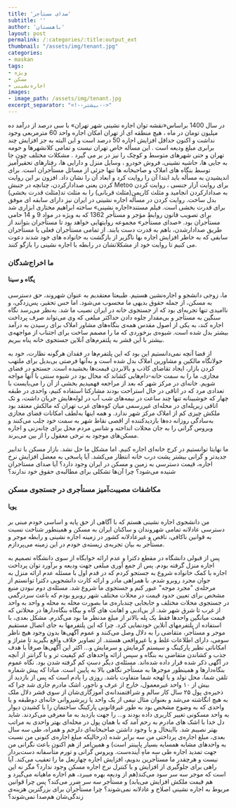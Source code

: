 ```yaml
---
title: 'صدای مستأجر'
subtitle: ''
author: 'باهمستان'
layout: post
permalink: /:categories/:title:output_ext
thumbnail: "/assets/img/tenant.jpg"
categories:
- maskan
tags:
- ویژه
- مسکن
- اجاره‌نشینی
images:
- image_path: /assets/img/tenant.jpg
excerpt_separator: "<!--بیشتر-->"
---
```


در سال 1400 براساس«نقشه توان اجاره نشینی شهر تهران» با سی درصد از درآمد ده میلیون تومان در ماه ، هیچ منطقه ای از تهران امکان اجاره واحد 60 مترمربعی وجود نداشت و اکنون حداقل افزایش اجاره 50 درصد است و این البته به جز افزایش چند برابری مبلغ ودیعه است . این مسأله خاص تهران نیست و تمامی کلانشهرها و حومه تهران و حتی شهرهای متوسط و کوچک را نیز در بر می گیرد . مشکلات مختلف چون جا به جایی ها، حاشیه نشینی، فروش خودرو ، وسایل منزل و دارایی ها، رفتارهای تحقیرآمیز توسط بنگاه های املاک و صاحبخانه ها تنها جزئی از مسائل مستأجران است. 
برای اندیشیدن به مسأله باید ابتدا آن را روایت کرد و ابعاد آن را نشان داد. افزون بر این روایت کردن یعنی صدادارکردن، چنانچه در جنبش Metoo برای روایت آزار جنسی ، روایت کردن به صدادارکردن انجامید و مثلث کارپمن(مثلث قربانی) را به مثلث تد(مثلث قدرت بخشی) بدل ساخت. روایت کردن در مسأله اجاره نشینی در ایران نیز دارای سابقه ای موفق برای قدرت بخشی است. فیلم مستند«اجاره نشینی» ساخته ابراهیم مختاری ابزاری شد برای تصویب قانون روابط مؤجر و مستأجر 1362 که به ویژه در مواد 9 و 14 حامی مستأجران بود.
«صدای مستأجر» مجموعه روایتهایی خواهد بود تا مستأجران بتوانند از طریق صدادارشدن، باهم به قدرت دست یابند.
از تمامی مستأجران فعلی یا مستأجران سابقی که به خاطر افزایش اجاره بها ناگزیر از بازگشت به خانواده های خود شدند دعوت می کنیم تا روایت خود از مشکلاتشان در رابطه با اجاره نشینی را  بازگو کنند.

### ما اخراج‌شدگان
#### پگاه و سینا
ما، زوجی دانشجو و اجاره‌نشین هستیم. طبیعتا معتقدیم به عنوان شهروند، حق دسترسی به مسکن، از جمله‌ حقوق بدیهی ما محسوب می‌شود. اما حس تحقیر، پس‌زدگی، و ناامیدی تنها تجربه‌ای بود که از جستجوی خانه در ایران نصیب ما شد. به‌نظر می‌رسد نگاه سنگین به مستأجر و بی‌مقدار جلوه دادن حداکثر مبلغی که وی می‌تواند صرف پرداخت اجاره کند، به یکی از اصول مقدس همه‌ی بنگاه‌های مشاور املاک برای رسیدن به درآمد بیشتر بدل شده است. شیوه‌ی برخوردی که ما را مصمم ساخت برای اجتناب از مواجهه‌ی بیشتر با این قشر به‌ پلتفرم‌های آنلاین جستجوی خانه پناه ببریم.

از قضا آنچه نمی‌دانستیم این بود که این پلتفرم‌ها در فقدان هرگونه نظارت، خود به جولانگاه مالکین و مشاورین املاک بدل‌ شده است و به‌آنها فرصتی بی‌بدیل برای ملتهب کردن بازار، ایجاد تقاضای کاذب و بالابردن قیمت‌ها بخشیده است. جستجو در فضای مجازی، ما را به سمت خانه-دام‌هایی کشاند که محال بود در شیوه سنتی با آنها مواجه شویم. خانه‌ای در مرکز شهر که بعد از مراجعه فهمیدیم بخشی از آن را می‌بایست با تعدادی مرد که در اتاقی در حال استراحت بودند مشارکتا استفاده کنیم، واحدی در طبقه چهار که خوشبینانه تنها چند ساعت در نیمه‌های شب آب در لوله‌هایش جریان داشت، و تک اتاقی زیرپله‌ای در محله‌ای غیررسمی میان کوه‌های غرب تهران که مالکش معتقد بود ملکش چیزی کم از املاک مرکز شهر ندارد. و همه اینها به‌لطف امکانات فضای مجازی به‌سادگی روزانه ده‌ها بازدیدکننده از اقصی نقاط شهر به سمت خود جلب می‌کنند و ویروس گرانی را به جان محلات انداخته و شانس مردم محل برای چانه‌زنی و اجاره مسکن‌های موجود به نرخی معقول را از بین می‌برند.

ما نهایتا توانستیم در کرج خانه‌ای اجاره کنیم. اما مشکل ما حل نشد. بازار مسکن با تدابیر جدیدتر و گرانی بیشتر پشت درب خانه انتظار می‌کشد. آیا پاسخی به معضل افزایش نرخ اجاره، قیمت دسترسی به زمین و مسکن در ایران وجود دارد؟ آیا صدای مستاجران شنیده می‌شود؟ چرا آن‌ها تشکلی برای مطالبه‌ی حقوق خود ندارند؟

### مکاشفات مصیبت‌آمیز مستأجری در جستجوی مسکن
#### پویا
من دانشجوی اجاره نشینی هستم که با آگاهی از حق پایه و اساسی خودم مبنی بر دسترسی عادلانه تمامی شهروندان و ساکنان ایران به مسکن و همینطور شناخت نسبت به قوانین ناکافی، ناقص و غیرعادلانه کشور در زمینه اجازه نشینی و رابطه موجر و مستأجر به بیان تجربه‌ی زیسته‌ی خودم در این زمینه می‌پردازم.

پس از قبولی دانشگاه در مقطع دکترا و عدم ارائه خوابگاه از سوی دانشگاه تصمیم به اجاره منزل گرفته بودم. پس از جمع آوری مبلغی جهت ودیعه و برآورد توان پرداخت اجاره با کمک خانواده شروع به جستجو کردم که در قدم اول با مسئله عدم ارائه منزل به جوان مجرد روبرو شدم. با همراهی مادر و ارائه کارت دانشجویی دکترا توانستم از مرحله‌ی "مجرد موجه" عبور کنم و جستجوی ما شروع شد. 
مسئله‌ی دوم نبودن منبع مشخص برای تعیین حدود قیمت در محلات مختلف شهر روبرو بودم که باعث سردرگمی در جستجوی محلات مختلف و جابجایی چندباره‌ی ما بصورت محله به محله و واحد به واحد از غرب تا شرق شهر شد.
از بی‌ادبی و اهانت های گاه و بیگاه بنگاه‌دارها در محلاتی که قیمت میانگین واحدها فقط یک پله بالاتر از مبلغ مدنظر ما بود می‌گذرم.
مشکل بعدی، با استفاده از پلتفرمهای آنلاین خودنمایی کرد. چرا که این پلتفرمها به جای اتصال مستقیم موجر و مستأجر، متقاضی را به دلال وصل می‌کنند و عموم آگهی‌ها بدون وجود هیچ ناظر سومی، دارای اطلاعات غلط و یا غیرواقعی هستند. از تصاویر خلاف واقع بگیرید تا متراژ و امکاناتی نظیر پارکینگ و سیستم گرمایش و سرمایش و... اکثر این آگهی‌ها صرفاً با هدف جذب و کشاندن متقاضی به بنگاه و سپس ارائه واحدهای کم کیفیت تر و یا گرانتر از آنچه در آگهی ذکر شده قرار داده شده‌اند.
مسئله‌ی دیگر دستِ کم گرفته شدن بود. نگاه عموم بنگاه‌دارها و همینطور موجرها به مستأجر نگاهی بالا به پایین است. مبادا که پیش شماره تلقن شما، محل تولد و یا لهجه شما متفاوت باشد. روزی را یادم است که پس از بازدید از بیش از ۱۰ واحد غیرمعمول، خارج از عرف و ناجور، اشک مادرم جاری شد چرا که ذخیره‌ی پول ۲۵ سال کار سالم و شرافتمندانه‌ی آموزگاری‌شان از سوی قشر دلال ملک به هیچ انگاشته می‌شد و بعنوان مثال نیمی از یک واحد یا زیرشیروانی خانه‌ای دوطبقه و یا واحدی که به وضوح مشخص بود به طور غیرقانونی پارکینگ ساختمان را با کشیدن دیوار به واحد مسکونی تغییر کاربری داده بودند و... را جهت بازدید به ما معرفی می‌کردند.
شاید دل خدا با اشک های مادرم به رحم آمد که با همان پول در محله‌ای بهتر واحدی به مراتب بهتر نصیبم شد. بااینحال و با وجود داشتن صاحبخانه‌ای دلرحم و همراه، طی سه سال بعدی، مبلغ اجاره‌ی پرداختی من سه برابر شده (درحالیکه مبلغ اجاره‌ی کنونی من نسبت به واحدهای مشابه همسایه بسیار پایینتر است) و همین‌امر از هم اکنون باعث نگرانی من جهت تمدید اجاره طی سه ماهِ آینده‌ست.
ویروس گرانی و تورم متأسفانه دست‌بردار نیست و هرچقدر ما مستأجرین بدویم، افزایش اجاره چهارنعل ما را تعقیب می‌کند. آیا راهی برای جلوگیری از افزایش و یا کنترل نرخ اجاره مسکن وجود ندارد؟ مگر نه این است که موجر سه سر سود می‌کند(هم از ودیعه بهره میبرد، هم اجاره ماهیانه می‌گیرد و هم قیمت ملکش افزایش می‌یابد) و مستأجر سه سر ضرر می‌کند؟ پس چرا قوانین مربوط به اجاره نشینی اصلاح و عادلانه نمی‌شوند؟ چرا مستأجران برای بزرگترین هزینه‌ی زندگی‌شان هم‌صدا نمی‌شوند؟

